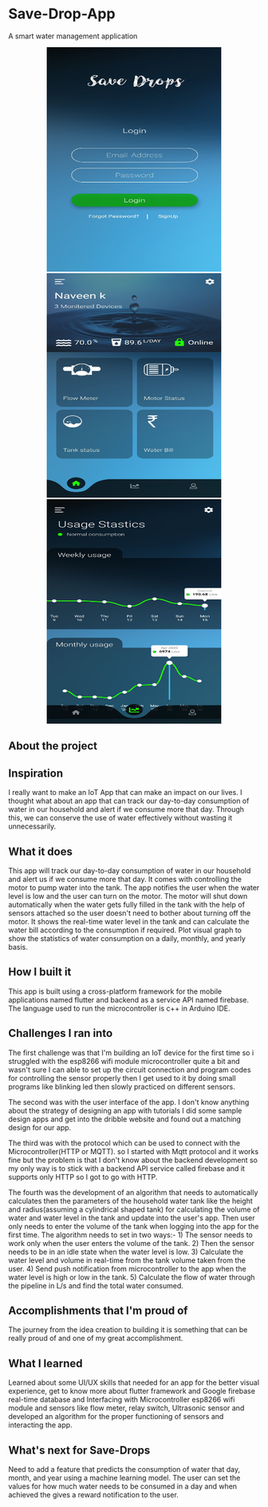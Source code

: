 
# Save-Drop-App
A smart water management application
<p align="center">
  <img src="app screenshots/2_login_screen.jpg" width="350" height="450" title="hover text">
  <img src="app screenshots/3_home_screen.jpg" width="350" height="450" title= "home screen">
  <img src="app screenshots/4_usage_screen.jpg" width="350" height="450" title="hover text">
</p>

 
## About the project 

 
## Inspiration
I really want to make an IoT App that can make an impact on our lives. I thought what about an app that can track our day-to-day consumption of water in our household and alert if we consume more that day. Through this, we can conserve the use of water effectively without wasting it unnecessarily. 

## What it does
This app will track our day-to-day consumption of water in our household and alert us if we consume more that day. It comes with controlling the motor to pump water into the tank. The app notifies the user when the water level is low and the user can turn on the motor. The motor will shut down automatically when the water gets fully filled in the tank with the help of sensors attached so the user doesn't need to bother about turning off the motor. It shows the real-time water level in the tank and can calculate the water bill according to the consumption if required. Plot visual graph to show the statistics of water consumption on a daily, monthly, and yearly basis.

## How I built it
This app is built using a cross-platform framework for the mobile applications named flutter and backend as a service API named firebase. The language used to run the microcontroller is c++ in Arduino IDE. 

## Challenges I ran into
The first challenge was that I'm building an IoT device for the first time so i struggled with the  esp8266 wifi module microcontroller quite a bit and wasn't sure I can able to set up the circuit connection and program codes for controlling the sensor properly then I get used to it by doing small programs like blinking led then slowly practiced on different sensors. 

The second was with the user interface of the app. I don't know anything about the strategy of designing an app with tutorials I did some sample design apps and get into the dribble website and found out a matching design for our app. 

The third was with the protocol which can be used to connect with the Microcontroller(HTTP or MQTT). so I started with Mqtt protocol and it works fine but the problem is that I don't know about the backend development so my only way is to stick with a backend API service called firebase and it supports only HTTP so I got to go with HTTP. 

The fourth was the development of an algorithm that needs to automatically calculates then the parameters of the household water tank like the height and radius(assuming a cylindrical shaped tank) for calculating the volume of water and water level in the tank and update into the user's app. Then user only needs to enter the volume of the tank when logging into the app for the first time. The algorithm needs to set in two ways:- 1) The sensor needs to work only when the user enters the volume of the tank. 2) Then the sensor needs to be in an idle state when the water level is low. 3) Calculate the water level and volume in real-time from the tank volume taken from the user. 4) Send push notification from microcontroller to the app when the water level is high or low in the tank. 5) Calculate the flow of water through the pipeline in L/s and find the total water consumed. 

## Accomplishments that I'm proud of
The journey from the idea creation to building it is something that can be really proud of and one of my great accomplishment. 

## What I learned
Learned about some UI/UX skills that needed for an app for the better visual experience, get to know more about flutter framework and Google firebase real-time database and Interfacing with Microcontroller esp8266 wifi module and sensors like flow meter, relay switch, Ultrasonic sensor and developed an algorithm for the proper functioning of sensors and interacting the app. 

## What's next for Save-Drops
Need to add a feature that predicts the consumption of water that day, month, and year using a machine learning model.
The user can set the values for how much water needs to be consumed in a day and when achieved the gives a reward notification to the user.
